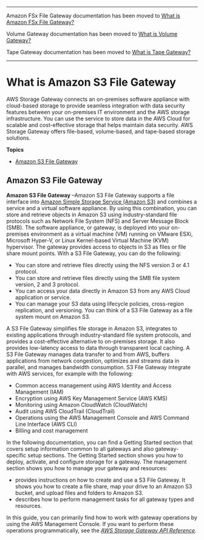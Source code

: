 --------

Amazon FSx File Gateway documentation has been moved to [What is Amazon FSx File Gateway?](https://docs.aws.amazon.com/filegateway/latest/filefsxw/WhatIsStorageGateway.html)

Volume Gateway documentation has been moved to [What is Volume Gateway?](https://docs.aws.amazon.com/storagegateway/latest/vgw/WhatIsStorageGateway.html)

Tape Gateway documentation has been moved to [What is Tape Gateway?](https://docs.aws.amazon.com/storagegateway/latest/tgw/WhatIsStorageGateway.html)

--------

# What is Amazon S3 File Gateway<a name="what-is-file-s3"></a>

AWS Storage Gateway connects an on\-premises software appliance with cloud\-based storage to provide seamless integration with data security features between your on\-premises IT environment and the AWS storage infrastructure\. You can use the service to store data in the AWS Cloud for scalable and cost\-effective storage that helps maintain data security\. AWS Storage Gateway offers file\-based, volume\-based, and tape\-based storage solutions\.

**Topics**
+ [Amazon S3 File Gateway](#gateway-file-s3)

## Amazon S3 File Gateway<a name="gateway-file-s3"></a>

**Amazon S3 File Gateway** –Amazon S3 File Gateway supports a file interface into [Amazon Simple Storage Service \(Amazon S3\)](https://docs.aws.amazon.com/AmazonS3/latest/userguide/Welcome.html) and combines a service and a virtual software appliance\. By using this combination, you can store and retrieve objects in Amazon S3 using industry\-standard file protocols such as Network File System \(NFS\) and Server Message Block \(SMB\)\. The software appliance, or gateway, is deployed into your on\-premises environment as a virtual machine \(VM\) running on VMware ESXi, Microsoft Hyper\-V, or Linux Kernel\-based Virtual Machine \(KVM\) hypervisor\. The gateway provides access to objects in S3 as files or file share mount points\. With a S3 File Gateway, you can do the following:
+ You can store and retrieve files directly using the NFS version 3 or 4\.1 protocol\.
+ You can store and retrieve files directly using the SMB file system version, 2 and 3 protocol\.
+ You can access your data directly in Amazon S3 from any AWS Cloud application or service\.
+ You can manage your S3 data using lifecycle policies, cross\-region replication, and versioning\. You can think of a S3 File Gateway as a file system mount on Amazon S3\.

A S3 File Gateway simplifies file storage in Amazon S3, integrates to existing applications through industry\-standard file system protocols, and provides a cost\-effective alternative to on\-premises storage\. It also provides low\-latency access to data through transparent local caching\. A S3 File Gateway manages data transfer to and from AWS, buffers applications from network congestion, optimizes and streams data in parallel, and manages bandwidth consumption\. S3 File Gateway integrate with AWS services, for example with the following:
+ Common access management using AWS Identity and Access Management \(IAM\)
+ Encryption using AWS Key Management Service \(AWS KMS\)
+ Monitoring using Amazon CloudWatch \(CloudWatch\)
+ Audit using AWS CloudTrail \(CloudTrail\)
+ Operations using the AWS Management Console and AWS Command Line Interface \(AWS CLI\)
+ Billing and cost management

In the following documentation, you can find a Getting Started section that covers setup information common to all gateways and also gateway\-specific setup sections\. The Getting Started section shows you how to deploy, activate, and configure storage for a gateway\. The management section shows you how to manage your gateway and resources:
+  provides instructions on how to create and use a S3 File Gateway\. It shows you how to create a file share, map your drive to an Amazon S3 bucket, and upload files and folders to Amazon S3\.
+  describes how to perform management tasks for all gateway types and resources\.

In this guide, you can primarily find how to work with gateway operations by using the AWS Management Console\. If you want to perform these operations programmatically, see the *[AWS Storage Gateway API Reference](https://docs.aws.amazon.com/storagegateway/latest/APIReference/)\.*